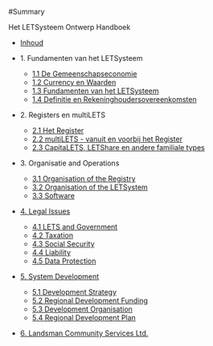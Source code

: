 #Summary

Het LETSysteem Ontwerp Handboek

* [Inhoud](README.md)

* 1&#46; Fundamenten van het LETSysteem
  * [1.1 De Gemeenschapseconomie](1.1.md)
  * [1.2 Currency en Waarden](1.2.md)
  * [1.3 Fundamenten van het LETSysteem](1.3.md)
  * [1.4 Definitie en Rekeninghoudersovereenkomsten](1.4.md)
* 2&#46; Registers en multiLETS
  * [2.1 Het Register](2.1.md)
  * [2.2 multiLETS - vanuit en voorbij het Register](2.2.md)
  * [2.3 CapitaLETS, LETShare en andere familiale types](2.3.md)
* 3&#46; Organisatie and Operations
  * [3.1 Organisation of the Registry](3.1.md)
  * [3.2 Organisation of the LETSystem](3.2.md)
  * [3.3 Software](3.3.md)
* [4. Legal Issues](4.0.md)
  * [4.1 LETS and Government](4.1.md)
  * [4.2 Taxation](4.2.md)
  * [4.3 Social Security](4.3.md)
  * [4.4 Liability](4.4.md)
  * [4.5 Data Protection](4.5.md)
* [5. System Development](5.0.md)
  * [5.1 Development Strategy](5.1.md)
  * [5.2 Regional Development Funding](5.2.md)
  * [5.3 Development Organisation](5.3.md)
  * [5.4 Regional Development Plan](5.4.md)
* [6. Landsman Community Services Ltd.](6.0.md)
